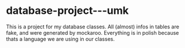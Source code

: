 # database-project---umk
This is a project for my database classes. All (almost) infos in tables are fake, and were generated by mockaroo. Everything is in polish because thats a language we are using in our classes.
